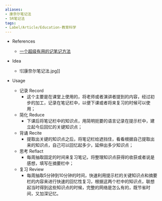 ```yaml
---
aliases:
- 康奈尔笔记法
- 5R笔记法
tags:
- Label/Article/Education-教育科学
---
```


- References
    - [一个超级有用的记笔记方法](https://zhuanlan.zhihu.com/p/32779307)

- Idea
    - ![[康奈尔笔记法.jpg]]

- Usage
    - 记录 Record
        - 这个主要是在课堂上使用的，将老师或者演讲者提到的内容，经过初步的加工，记录在笔记栏中，以便下课或者将来复习的时候可以使用；
    - 简化 Reduce
        - 下课后将笔记栏中的知识点，用简明扼要的语言记录在提示栏中，建立起今后回忆的关键知识点；
    - 背诵 Recite
        - 提取出关键的知识点之后，将笔记栏给遮挡住，看看根据自己提取出来的知识点，自己可以回忆起多少，延伸出多少知识点；
    - 思考 Reflact
        - 每周抽取固定的时间来复习笔记，将整理知识点获得的收获或者说是感想，填写在摘要栏中；
    - 复习 Review
        - 每周抽取5分钟到10分钟的时间，快速利用提示栏的关键知识点和摘要栏的内容来进行快速的回忆性复习，根据这两个栏中的知识点，联想起当时得到这些知识点的时候，完整的网络是怎么有的，既节省时间，又加深记忆。
